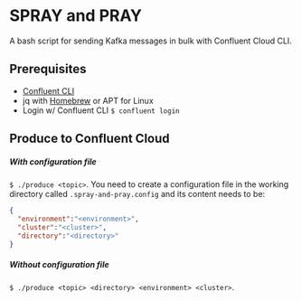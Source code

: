 # SPRAY and PRAY
A bash script for sending Kafka messages in bulk with Confluent Cloud CLI.

## Prerequisites 

 * [Confluent CLI](https://docs.confluent.io/confluent-cli/current/install.html)
 * jq with [Homebrew](https://formulae.brew.sh/formula/jq) or APT for Linux
 * Login w/ Confluent CLI `$ confluent login`


## Produce to Confluent Cloud

##### With configuration file
`$ ./produce <topic>`. You need to create a configuration file in the working directory called `.spray-and-pray.config` and its content needs to be:

 ```json
{
   "environment":"<environment>",
   "cluster":"<cluster>",
   "directory":"<directory>"
}
``` 
##### Without configuration file
`$ ./produce <topic> <directory> <environment> <cluster>`.






